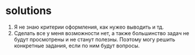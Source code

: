# solutions

1) Я не знаю критерии оформления, как нужео выводить и тд.
2) Сделать все у меня возможности нет, а также большинство задач не будут просмотрены и не станут полезны. Поэтому могу решить
конкретные задания, если по ним будут вопросы.
